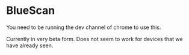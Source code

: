 BlueScan
=======

You need to be running the dev channel of chrome to use this. 

Currently in very beta form. Does not seem to work for devices that we have already seen.
